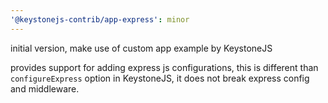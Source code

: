 ```yaml
---
'@keystonejs-contrib/app-express': minor
---
```


initial version, make use of custom app example by KeystoneJS

provides support for adding express js configurations, this is different than `configureExpress` option in KeystoneJS, it does not break express config and middleware.
